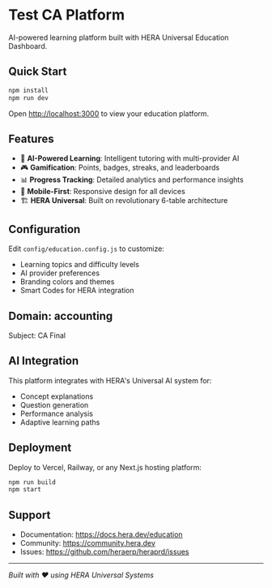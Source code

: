 # Test CA Platform

AI-powered learning platform built with HERA Universal Education Dashboard.

## Quick Start

```bash
npm install
npm run dev
```

Open [http://localhost:3000](http://localhost:3000) to view your education platform.

## Features

- 🤖 **AI-Powered Learning**: Intelligent tutoring with multi-provider AI
- 🎮 **Gamification**: Points, badges, streaks, and leaderboards
- 📊 **Progress Tracking**: Detailed analytics and performance insights
- 📱 **Mobile-First**: Responsive design for all devices
- 🏗️ **HERA Universal**: Built on revolutionary 6-table architecture

## Configuration

Edit `config/education.config.js` to customize:
- Learning topics and difficulty levels
- AI provider preferences
- Branding colors and themes
- Smart Codes for HERA integration

## Domain: accounting
Subject: CA Final


## AI Integration

This platform integrates with HERA's Universal AI system for:
- Concept explanations
- Question generation
- Performance analysis
- Adaptive learning paths

## Deployment

Deploy to Vercel, Railway, or any Next.js hosting platform:

```bash
npm run build
npm start
```

## Support

- Documentation: https://docs.hera.dev/education
- Community: https://community.hera.dev
- Issues: https://github.com/heraerp/heraprd/issues

---

*Built with ❤️ using HERA Universal Systems*
